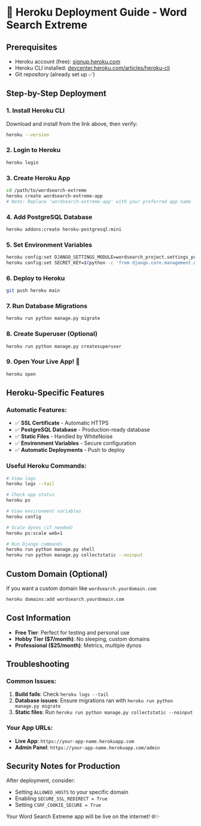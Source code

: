 # 🚀 Heroku Deployment Guide - Word Search Extreme

## Prerequisites
- Heroku account (free): [signup.heroku.com](https://signup.heroku.com)
- Heroku CLI installed: [devcenter.heroku.com/articles/heroku-cli](https://devcenter.heroku.com/articles/heroku-cli)
- Git repository (already set up ✅)

## Step-by-Step Deployment

### 1. Install Heroku CLI
Download and install from the link above, then verify:
```bash
heroku --version
```

### 2. Login to Heroku
```bash
heroku login
```

### 3. Create Heroku App
```bash
cd /path/to/wordsearch-extreme
heroku create wordsearch-extreme-app
# Note: Replace 'wordsearch-extreme-app' with your preferred app name
```

### 4. Add PostgreSQL Database
```bash
heroku addons:create heroku-postgresql:mini
```

### 5. Set Environment Variables
```bash
heroku config:set DJANGO_SETTINGS_MODULE=wordsearch_project.settings_production
heroku config:set SECRET_KEY=$(python -c 'from django.core.management.utils import get_random_secret_key; print(get_random_secret_key())')
```

### 6. Deploy to Heroku
```bash
git push heroku main
```

### 7. Run Database Migrations
```bash
heroku run python manage.py migrate
```

### 8. Create Superuser (Optional)
```bash
heroku run python manage.py createsuperuser
```

### 9. Open Your Live App! 🎉
```bash
heroku open
```

## Heroku-Specific Features

### Automatic Features:
- ✅ **SSL Certificate** - Automatic HTTPS
- ✅ **PostgreSQL Database** - Production-ready database
- ✅ **Static Files** - Handled by WhiteNoise
- ✅ **Environment Variables** - Secure configuration
- ✅ **Automatic Deployments** - Push to deploy

### Useful Heroku Commands:
```bash
# View logs
heroku logs --tail

# Check app status
heroku ps

# View environment variables
heroku config

# Scale dynos (if needed)
heroku ps:scale web=1

# Run Django commands
heroku run python manage.py shell
heroku run python manage.py collectstatic --noinput
```

## Custom Domain (Optional)
If you want a custom domain like `wordsearch.yourdomain.com`:
```bash
heroku domains:add wordsearch.yourdomain.com
```

## Cost Information
- **Free Tier**: Perfect for testing and personal use
- **Hobby Tier ($7/month)**: No sleeping, custom domains
- **Professional ($25/month)**: Metrics, multiple dynos

## Troubleshooting

### Common Issues:
1. **Build fails**: Check `heroku logs --tail`
2. **Database issues**: Ensure migrations ran with `heroku run python manage.py migrate`
3. **Static files**: Run `heroku run python manage.py collectstatic --noinput`

### Your App URLs:
- **Live App**: `https://your-app-name.herokuapp.com`
- **Admin Panel**: `https://your-app-name.herokuapp.com/admin`

## Security Notes for Production
After deployment, consider:
- Setting `ALLOWED_HOSTS` to your specific domain
- Enabling `SECURE_SSL_REDIRECT = True`
- Setting `CSRF_COOKIE_SECURE = True`

Your Word Search Extreme app will be live on the internet! 🌐✨
